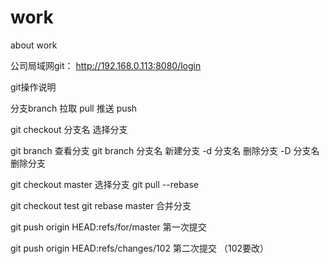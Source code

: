 # work
about work

公司局域网git： http://192.168.0.113:8080/login


git操作说明


分支branch
拉取 pull
推送 push

git checkout 分支名   选择分支

git branch 查看分支
git branch 分支名  新建分支
		-d 分支名  删除分支
		-D 分支名  删除分支

git checkout master 选择分支
git pull --rebase

git checkout test
git rebase master   合并分支

git push origin HEAD:refs/for/master  第一次提交

git push origin HEAD:refs/changes/102  第二次提交  （102要改）
